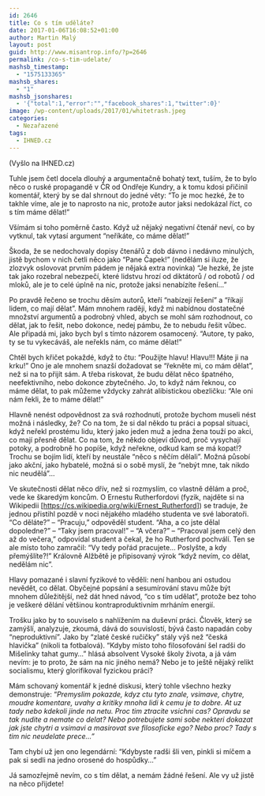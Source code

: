 ```yaml
---
id: 2646
title: Co s tím uděláte?
date: 2017-01-06T16:08:52+01:00
author: Martin Malý
layout: post
guid: http://www.misantrop.info/?p=2646
permalink: /co-s-tim-udelate/
mashsb_timestamp:
  - "1575133365"
mashsb_shares:
  - "1"
mashsb_jsonshares:
  - '{"total":1,"error":"","facebook_shares":1,"twitter":0}'
image: /wp-content/uploads/2017/01/whitetrash.jpeg
categories:
  - Nezařazené
tags:
  - IHNED.cz
---
```

(Vyšlo na IHNED.cz)

<span style="font-weight: 400;">Tuhle jsem četl docela dlouhý a argumentačně bohatý text, tuším, že to bylo něco o ruské propagandě v ČR od Ondřeje Kundry, a k tomu kdosi přičinil komentář, který by se dal shrnout do jedné věty: “To je moc hezké, že to takhle víme, ale je to naprosto na nic, protože autor jaksi nedokázal říct, co s tím máme dělat!”</span>

<span style="font-weight: 400;">Všímám si toho poměrně často. Když už nějaký negativní čtenář neví, co by vytknul, tak vytasí argument “neříkáte, co máme dělat!”</span>

<span style="font-weight: 400;">Škoda, že se nedochovaly dopisy čtenářů z dob dávno i nedávno minulých, jistě bychom v nich četli něco jako “Pane Čapek!” (nedělám si iluze, že zlozvyk oslovovat prvním pádem je nějaká extra novinka) “Je hezké, že jste tak jako rozebral nebezpečí, které lidstvu hrozí od diktátorů / od robotů / od mloků, ale je to celé úplně na nic, protože jaksi nenabízíte řešení…”</span>

<span style="font-weight: 400;">Po pravdě řečeno se trochu děsím autorů, kteří “nabízejí řešení” a “říkají lidem, co mají dělat”. Mám mnohem raději, když mi nabídnou dostatečné množství argumentů a podrobný vhled, abych se mohl sám rozhodnout, co dělat, jak to řešit, nebo dokonce, nedej pámbu, že to nebudu řešit vůbec. Ale připadá mi, jako bych byl s tímto názorem osamocený. “Autore, ty pako, ty se tu vykecáváš, ale neřekls nám, co máme dělat!”</span>

<span style="font-weight: 400;">Chtěl bych křičet pokaždé, když to čtu: “Použijte hlavu! Hlavu!!! Máte ji na krku!” Ono je ale mnohem snazší dožadovat se “řekněte mi, co mám dělat”, než si na to přijít sám. A třeba riskovat, že budu dělat něco špatného, neefektivního, nebo dokonce zbytečného. Jo, to když nám řeknou, co máme dělat, to pak můžeme vždycky zahrát alibistickou obezličku: “Ale oni nám řekli, že to máme dělat!”</span>

<span style="font-weight: 400;">Hlavně nenést odpovědnost za svá rozhodnutí, protože bychom museli nést možná i následky, že? Co na tom, že si dal někdo tu práci a popsal situaci, když neřekl prostému lidu, který jako jeden muž a jedna žena touží po akci, co mají přesně dělat. Co na tom, že někdo objeví důvod, proč vysychají potoky, a podrobně ho popíše, když neřekne, odkud kam se má kopat!? Trochu se bojím lidí, kteří by neustále “něco s něčím dělali”. Možná působí jako akční, jako hybatelé, možná si o sobě myslí, že “nebýt mne, tak nikdo nic neudělá”&#8230;</span>

<span style="font-weight: 400;">Ve skutečnosti dělat něco dřív, než si rozmyslím, co vlastně dělám a proč, vede ke škaredým koncům. O Ernestu Rutherfordovi (fyzik, najděte si na Wikipedii [</span>[<span style="font-weight: 400;">https://cs.wikipedia.org/wiki/Ernest_Rutherford</span>](https://cs.wikipedia.org/wiki/Ernest_Rutherford)<span style="font-weight: 400;">]) se traduje, že jednou přistihl pozdě v noci nějakého mladého studenta ve své laboratoři. “Co děláte?” &#8211; “Pracuju,” odpověděl student. “Aha, a co jste dělal dopoledne?” &#8211; “Taky jsem pracoval!” &#8211; “A včera?” &#8211; “Pracoval jsem celý den až do večera,” odpovídal student a čekal, že ho Rutherford pochválí. Ten se ale místo toho zamračil: “Vy tedy pořád pracujete… Poslyšte, a kdy přemýšlíte?!” Královně Alžbětě je připisovaný výrok “když nevím, co dělat, nedělám nic”.</span>

<span style="font-weight: 400;">Hlavy pomazané i slavní fyzikové to věděli: není hanbou ani ostudou nevědět, co dělat. Obyčejné popsání a sesumírování stavu může být mnohem důležitější, než dát hned návod, “co s tím udělat”, protože bez toho je veškeré dělání většinou kontraproduktivním mrháním energií.</span>

<span style="font-weight: 400;">Trošku jako by to souviselo s nahlížením na duševní práci. Člověk, který se zamýšlí, analyzuje, zkoumá, dává do souvislostí, bývá často napadán coby “neproduktivní”. Jako by “zlaté české ručičky” stály výš než “česká hlavička” (nikoli ta fotbalová). “Kdyby místo toho filosofování šel radši do Mišelinky tahat gumy…” hlásá absolvent Vysoké školy života, a já vám nevím: je to proto, že sám na nic jiného nemá? Nebo je to ještě nějaký relikt socialismu, který glorifikoval fyzickou práci?</span>

<span style="font-weight: 400;">Mám schovaný komentář k jedné diskusi, který tohle všechno hezky demonstruje: “</span>_<span style="font-weight: 400;">Premyslim pokazde, kdyz ctu tyto znale, vsimave, chytre, moudre komentare, uvahy a kritiky mnoha lidi k cemu je to dobre. At uz tady nebo kdekoli jinde na netu. Proc tim ztracite vsichni cas? Opravdu se tak nudite a nemate co delat? Nebo potrebujete sami sobe nekteri dokazat jak jste chytri a vsimavi a masirovat sve filosoficke ego? Nebo proc? Tady s tim nic neudelate prece…”</span>_

<span style="font-weight: 400;">Tam chybí už jen ono legendární: “Kdybyste radši šli ven, pinkli si míčem a pak si sedli na jedno orosené do hospůdky&#8230;” </span>

<span style="font-weight: 400;">Já samozřejmě nevím, co s tím dělat, a nemám žádné řešení. Ale vy už jistě na něco přijdete!</span>